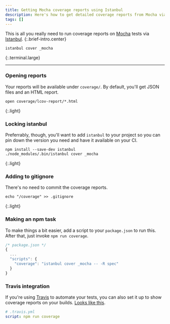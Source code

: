 ```yaml
---
title: Getting Mocha coverage reports using Istanbul
description: Here's how to get detailed coverage reports from Mocha via Istanbul.
tags: []
---
```


This is all you really need to run coverage reports on [Mocha] tests via [Istanbul].
{:.brief-intro.center}

```
istanbul cover _mocha
```
{:.terminal.large}

----

### Opening reports
Your reports will be available under `coverage/`. By default, you'll get  JSON files and an HTML report.

```nohighlight
open coverage/lcov-report/*.html
```
{:.light}

### Locking istanbul
Preferrably, though, you'll want to add `istanbul` to your project so you can pin down the version you need and have it available on your CI.

[Mocha]: http://mochajs.org/
[Istanbul]: https://www.npmjs.com/package/istanbul

```nohighlight
npm install --save-dev istanbul
./node_modules/.bin/istanbul cover _mocha
```
{:.light}

### Adding to gitignore
There's no need to commit the coverage reports.

```nohighlight
echo "/coverage" >> .gitignore
```
{:.light}

### Making an npm task
To make things a bit easier, add a script to your `package.json` to run this. After that, just invoke `npm run coverage`.

```js
/* package.json */
{
  ...
  "scripts": {
    "coverage": "istanbul cover _mocha -- -R spec"
  }
}
```

### Travis integration
If you're using [Travis] to automate your tests, you can also set it up to show coverage reports on your builds. [Looks like this](https://travis-ci.org/rstacruz/ractive-ractive).

```yml
# .travis.yml
script: npm run coverage
```

[Travis]: https://travis-ci.org/

